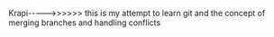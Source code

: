 Krapi----->>>>>>
this is my attempt to learn git and the concept of merging branches and handling conflicts